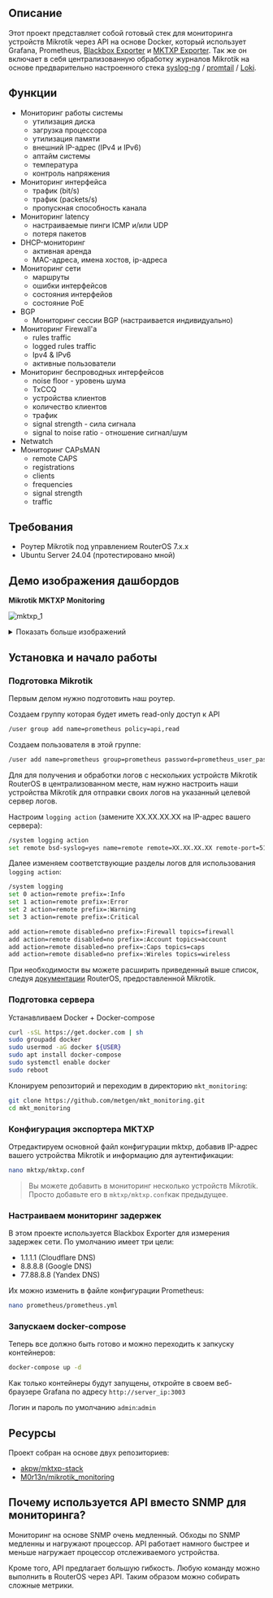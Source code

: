 ## Описание

Этот проект представляет собой готовый стек для мониторинга устройств Mikrotik через API на основе Docker, который использует Grafana, Prometheus, [Blackbox Exporter](https://github.com/prometheus/blackbox_exporter) и [MKTXP Exporter](https://github.com/akpw/mktxp). Так же он включает в себя централизованную обработку журналов Mikrotik на основе предварительно настроенного стека [syslog-ng](https://www.syslog-ng.com/) / [promtail](https://grafana.com/docs/loki/latest/clients/promtail/) / [Loki](https://grafana.com/docs/loki/latest).

## Функции
- Мониторинг работы системы
  - утилизация диска
  - загрузка процессора
  - утилизация памяти
  - внешний IP-адрес (IPv4 и IPv6)
  - аптайм системы
  - температура
  - контроль напряжения
- Мониторинг интерфейса
  - трафик (bit/s)
  - трафик (packets/s)
  - пропускная способность канала
- Мониторинг latency
  - настраиваемые пинги ICMP и/или UDP
  - потеря пакетов
- DHCP-мониторинг
  - активная аренда
  - MAC-адреса, имена хостов, ip-адреса
- Мониторинг сети
  - маршруты
  - ошибки интерфейсов
  - состояния интерфейов
  - cостояние PoE
- BGP
  - Мониторинг сессии BGP (настраивается индивидуально)
- Мониторинг Firewall'а
  - rules traffic
  - logged rules traffic
  - Ipv4 & IPv6
  - активные пользователи
- Мониторинг беспроводных интерфейсов
  - noise floor - уровень шума
  - TxCCQ
  - устройства клиентов
  - количество клиентов
  - трафик
  - signal strength - сила сигнала
  - signal to noise ratio - отношение сигнал/шум
- Netwatch
- Мониторинг CAPsMAN
  - remote CAPS
  - registrations
  - clients
  - frequencies
  - signal strength
  - traffic
## Требования
- Роутер Mikrotik под управлением RouterOS 7.x.x
- Ubuntu Server 24.04 (протестировано мной)
## Демо изображения дашбордов

**Mikrotik MKTXP Monitoring**

![mktxp_1](./assets/mktxp_1.png)

<details><summary>Показать больше изображений</summary>
 
![mktxp_2](./assets/mktxp_2.png)
![mktxp_3](./assets/mktxp_3.png)
**Mikrotik Loki Logs**
![mkt_loki_logs](./assets/mkt_loki_logs.png)
**Grafana Internals**
![grafana](./assets/grafana.png)
**Prometheus 2.0 Stats**
![prometheus](./assets/prometheus.png)

</details>

## Установка и начало работы

### Подготовка Mikrotik

Первым делом нужно подготовить наш роутер.

Создаем группу которая будет иметь read-only доступ к API

```bash
/user group add name=prometheus policy=api,read
```

Создаем пользователя в этой группе:

```bash
/user add name=prometheus group=prometheus password=prometheus_user_password
```

Для для получения и обработки логов с нескольких устройств Mikrotik RouterOS в централизованном месте, нам нужно настроить наши устройства Mikrotik для отправки своих логов на указанный целевой сервер логов.

Настроим `logging action` (замените XX.XX.XX.XX на IP-адрес вашего сервера):

```bash
/system logging action
set remote bsd-syslog=yes name=remote remote=XX.XX.XX.XX remote-port=514 src-address=0.0.0.0 syslog-facility=local0 syslog-severity=auto target=remote
```
Далее изменяем соответствующие разделы логов для использования `logging action`:

```bash
/system logging
set 0 action=remote prefix=:Info
set 1 action=remote prefix=:Error
set 2 action=remote prefix=:Warning
set 3 action=remote prefix=:Critical

add action=remote disabled=no prefix=:Firewall topics=firewall
add action=remote disabled=no prefix=:Account topics=account
add action=remote disabled=no prefix=:Caps topics=caps
add action=remote disabled=no prefix=:Wireles topics=wireless
```

При необходимости вы можете расширить приведенный выше список, следуя [документации](https://help.mikrotik.com/docs/display/ROS/Log) RouterOS, предоставленной Mikrotik.

### Подготовка сервера

Устанавливаем Docker + Docker-compose

```bash
curl -sSL https://get.docker.com | sh
sudo groupadd docker
sudo usermod -aG docker ${USER}
sudo apt install docker-compose
sudo systemctl enable docker
sudo reboot
```
Клонируем репозиторий и переходим в директорию `mkt_monitoring`:

```bash
git clone https://github.com/metgen/mkt_monitoring.git
cd mkt_monitoring
```

### Конфигурация экспортера MKTXP

Отредактируем основной файл конфигурации mktxp, добавив IP-адрес вашего устройства Mikrotik и информацию для аутентификации:

```bash
nano mktxp/mktxp.conf
```

>Вы можете добавить в мониторинг несколько устройств Mikrotik. Просто добавьте его в `mktxp/mktxp.conf`как предыдущее.

### Настраиваем мониторинг задержек

В этом проекте используется Blackbox Exporter для измерения задержек сети. По умолчанию имеет три цели:

- 1.1.1.1 (Cloudflare DNS)
- 8.8.8.8 (Google DNS)
- 77.88.8.8 (Yandex DNS)

Их можно изменить в файле конфигурации Prometheus:

```bash
nano prometheus/prometheus.yml
```

### Запускаем docker-compose

Теперь все должно быть готово и можно переходить к запкуску контейнеров:

```bash
docker-compose up -d
```
Как только контейнеры будут запущены, откройте в своем веб-браузере Grafana по адресу `http://server_ip:3003`

Логин и пароль по умолчанию `admin`:`admin`

## Ресурсы

Проект собран на основе двух репозиториев:

- [akpw/mktxp-stack](https://github.com/akpw/mktxp-stack)
- [M0r13n/mikrotik_monitoring](https://github.com/M0r13n/mikrotik_monitoring)

## Почему используется API вместо SNMP для мониторинга?

Мониторинг на основе SNMP очень медленный. Обходы по SNMP медленны и нагружают процессор. API работает намного быстрее и меньше нагружает процессор отслеживаемого устройства.

Кроме того, API предлагает большую гибкость. Любую команду можно выполнить в RouterOS через API. Таким образом можно собирать сложные метрики.
